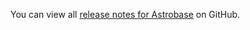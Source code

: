 You can view all [release notes for Astrobase](https://github.com/astrobase/astrobase/releases) on GitHub.
